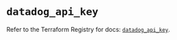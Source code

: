 # `datadog_api_key`

Refer to the Terraform Registry for docs: [`datadog_api_key`](https://registry.terraform.io/providers/datadog/datadog/3.59.0/docs/resources/api_key).
